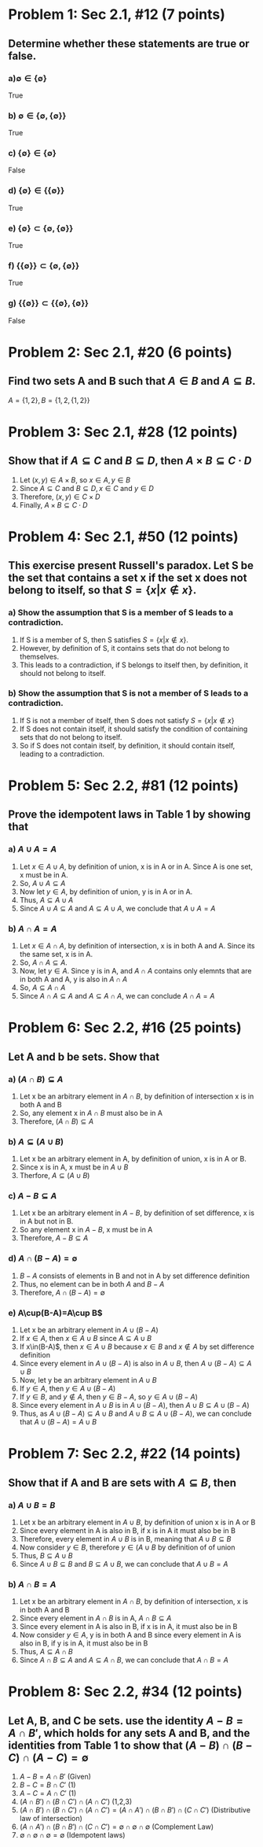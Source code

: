 # Problem 1: Sec 2.1, #12 (7 points)
## Determine whether these statements are true or false.
### a)$\emptyset\in \{\emptyset\}$
True
### b) $\emptyset\in\{\emptyset , \{\emptyset\}\}$
True
### c) $\{\emptyset\}\in\{\emptyset\}$
False
### d) $\{\emptyset\}\in\{\{\emptyset\}\}$
True
### e) $\{\emptyset\}\subset\{\emptyset , \{\emptyset\}\}$
True
### f) $\{\{\emptyset\}\}\subset\{\emptyset , \{\emptyset\}\}$
True
### g) $\{\{\emptyset\}\}\subset\{\{\emptyset\},\{\emptyset\}\}$
False
# Problem 2: Sec 2.1, #20 (6 points)
## Find two sets A and B such that $A\in B$ and $A\subseteq B$.
$A = \{1,2\}, B = \{1,2,\{1,2\}\}$
# Problem 3: Sec 2.1, #28 (12 points)
## Show that if $A\subseteq C$ and $B\subseteq D$, then $A\times B\subseteq C\cdot D$
1. Let $(x,y)\in A\times B$, so $x\in A, y\in B$
2. Since $A\subseteq C$ and $B\subseteq D, x\in C$ and $y\in D$
3. Therefore, $(x,y)\in C\times D$
4. Finally, $A\times B\subseteq C\cdot D$
# Problem 4: Sec 2.1, #50 (12 points)
## This exercise present Russell's paradox. Let S be the set that contains a set x if the set x does not belong to itself, so that $S=\{x|x\notin x\}$.
### a) Show the assumption that S is a member of S leads to a contradiction.
1. If S is a member of S, then S satisfies $S=\{x|x\notin x\}$.
2. However, by definition of S, it contains sets that do not belong to themselves.
3. This leads to a contradiction, if S belongs to itself then, by definition, it should not belong to itself.
### b) Show the assumption that S is not a member of S leads to a contradiction.
1. If S is not a member of itself, then S does not satisfy $S=\{x|x\notin x\}$
2. If S does not contain itself, it should satisfy the condition of containing sets that do not belong to itself.
3. So if S does not contain itself, by definition, it should contain itself, leading to a contradiction.
# Problem 5: Sec 2.2, #81 (12 points)
## Prove the idempotent laws in Table 1 by showing that
### a) $A\cup A=A$
1. Let $x\in A\cup A$, by definition of union, x is in A or in A. Since A is one set, x must be in A.
2. So, $A\cup A\subseteq A$
3. Now let $y\in A$, by definition of union, y is in A or in A.
4. Thus, $A\subseteq A\cup A$
5. Since $A\cup A\subseteq A$ and $A\subseteq A\cup A$, we conclude that $A\cup A=A$
### b) $A\cap A=A$
1. Let $x\in A\cap A$, by definition of intersection, x is in both A and A. Since its the same set, x is in A.
2. So, $A\cap A\subseteq A$.
3. Now, let $y\in A$. Since y is in A, and $A\cap A$ contains only elemnts that are in both A and A, y is also in $A\cap A$
4. So, $A\subseteq A\cap A$
5. Since $A\cap A\subseteq A$ and $A\subseteq A\cap A$, we can conclude $A\cap A=A$
# Problem 6: Sec 2.2, #16 (25 points)
## Let A and b be sets. Show that
### a) $(A\cap B)\subseteq A$
1. Let x be an arbitrary element in $A\cap B$, by definition of intersection x is in both A and B
2. So, any element x in $A\cap B$ must also be in A
3. Therefore, $(A\cap B)\subseteq A$
### b) $A\subseteq (A\cup B)$
1. Let x be an arbitrary element in A, by definition of union, x is in A or B.
2. Since x is in A, x must be in $A\cup B$
3. Therfore, $A\subseteq(A\cup B)$
### c) $A - B\subseteq A$
1. Let x be an arbitrary element in $A-B$, by definition of set difference, x is in A but not in B.
2. So any element x in $A-B$, x must be in A
3. Therefore, $A-B\subseteq A$
### d) $A\cap(B-A)=\emptyset$
1. $B-A$ consists of elements in B and not in A by set difference definition
2. Thus, no element can be in both $A$ and $B-A$
3. Therefore, $A\cap(B-A)=\emptyset$
### e) A\cup(B-A)=A\cup B$
1. Let x be an arbitrary element in $A\cup(B-A)$
2. If $x\in A$, then $x\in A\cup B$ since $A\subseteq A\cup B$
3. If x\in(B-A)$, then $x\in A\cup B$ because $x\in B$ and $x\notin A$ by set difference definition
4. Since every element in $A\cup(B-A)$ is also in $A\cup B$, then $A\cup(B-A)\subseteq A\cup B$
5. Now, let y be an arbitrary element in $A\cup B$
6. If $y\in A$, then $y\in A\cup(B-A)$
7. If $y\in B$, and $y\notin A$, then $y\in B-A$, so $y\in A\cup(B-A)$
8. Since every element in $A\cup B$ is in $A\cup(B-A)$, then $A\cup B\subseteq A\cup(B-A)$
9. Thus, as $A\cup(B-A)\subseteq A\cup B$ and $A\cup B\subseteq A\cup(B-A)$, we can conclude that $A\cup(B-A)=A\cup B$
# Problem 7: Sec 2.2, #22 (14 points)
## Show that if A and B are sets with $A\subseteq B$, then
### a) $A\cup B=B$
1. Let x be an arbitrary element in $A\cup B$, by definition of union x is in A or B
2. Since every element in A is also in B, if x is in A it must also be in B
3. Therefore, every element in $A\cup B$ is in B, meaning that $A\cup B\subseteq B$
4. Now consider $y\in B$, therefore $y\in(A\cup B$ by definition of of union
5. Thus, $B\subseteq A\cup B$
6. Since $A\cup B\subseteq B$ and $B\subseteq A\cup B$, we can conclude that $A\cup B=A$
### b) $A\cap B=A$
1. Let x be an arbitrary element in $A\cap B$, by definition of intersection, x is in both A and B
2. Since every element in $A\cap B$ is in A, $A\cap B\subseteq A$
3. Since every element in A is also in B, if x is in A, it must also be in B
4. Now consider $y\in A$, y is in both A and B since every element in A is also in B, if y is in A, it must also be in B
5. Thus, $A\subseteq A\cap B$
6. Since $A\cap B\subseteq A$ and $A\subseteq A\cap B$, we can conclude that $A\cap B=A$
# Problem 8: Sec 2.2, #34 (12 points)
## Let A, B, and C be sets. use the identity $A-B=A\cap B'$, which holds for any sets A and B, and the identities from Table 1 to show that $(A-B)\cap(B-C)\cap(A-C)=\emptyset$
1. $A-B=A\cap B'$ (Given)
2. $B-C=B\cap C'$ (1)
3. $A-C=A\cap C'$ (1)
4. $(A\cap B')\cap(B\cap C')\cap(A\cap C')$ (1,2,3)
5. $(A\cap B')\cap(B\cap C')\cap(A\cap C')=(A\cap A')\cap(B\cap B')\cap(C\cap C')$ (Distributive law of intersection)
6. $(A\cap A')\cap(B\cap B')\cap(C\cap C') = \emptyset\cap\emptyset\cap\emptyset$ (Complement Law)
7. $\emptyset\cap\emptyset\cap\emptyset = \emptyset$ (Idempotent laws)
